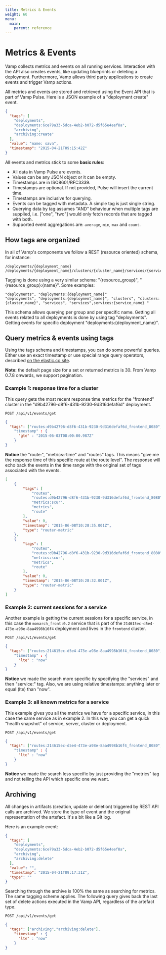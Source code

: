 ```yaml
---
title: Metrics & Events
weight: 60
menu:
  main:
    parent: reference
---
```

# Metrics & Events

Vamp collects metrics and events on all running services. Interaction with the API also creates events, like updating blueprints or deleting a deployment. Furthermore, Vamp allows third party applications to create events and trigger Vamp actions.

All metrics and events are stored and retrieved using the Event API that is part of Vamp Pulse. Here is a JSON example of a "deployment create" event.

```JSON
{
  "tags": [
    "deployments",
    "deployments:6ce79a33-5dca-4eb2-b072-d5f65e4eef8a",
    "archiving",
    "archiving:create"
  ],
  "value": "name: sava",
  "timestamp": "2015-04-21T09:15:42Z"
}
```

All events and metrics stick to some **basic rules**:


- All data in Vamp Pulse are events. 
- Values can be any JSON object or it can be empty.
- Timestamps are in ISO8601/RFC3339.
- Timestamps are optional. If not provided, Pulse will insert the current time.
- Timestamps are inclusive for querying.
- Events can be tagged with metadata. A simple tag is just single string.
- Querying data by tag assumes "AND" behaviour when multiple tags are supplied, i.e. ["one", "two"] would only fetch records that are tagged with both.
- Supported event aggregations are: `average`, `min`, `max` and `count`.

## How tags are organized

In all of Vamp's components we follow a REST (resource oriented) schema, for instance:
```
/deployments/{deployment_name} 
/deployments/{deployment_name}/clusters/{cluster_name}/services/{service_name}
```
Tagging is done using a very similar schema: "{resource_group}", "{resource_group}:{name}". Some examples:

```
"deployments", "deployments:{deployment_name}"
"deployments", "deployments:{deployment_name}", "clusters", "clusters:{cluster_name}", "services", "services",services:{service_name} "
```

This schema allows querying per group and per specific name. Getting all events related to all deployments is done by using tag "deployments". Getting events for specific deployment "deployments:{deployment_name}".

## Query metrics & events using tags

Using the tags schema and timestamps, you can do some powerful queries. Either use an exact timestamp or use special range query operators, described [on the elastic.co site](https://www.elastic.co/guide/en/elasticsearch/reference/current/query-dsl-range-query.html).

**Note:** the default page size for a set or returned metrics is 30. From Vamp 0.7.8 onwards, we support pagination.


### Example 1: response time for a cluster

This query gets the most recent response time metrics for the "frontend" cluster in the "d9b42796-d8f6-431b-9230-9d316defaf6d" deployment. 

`POST /api/v1/events/get`

```JSON
{
  "tags": ["routes:d9b42796-d8f6-431b-9230-9d316defaf6d_frontend_8080","metrics:rtime","route"]
    "timestamp" : {
      "gte" : "2015-06-03T08:00:00.987Z"
    }
}
```

**Notice** the "route:<UUID>", "metrics:rtime" and "routes" tags. This means "give me the response time of this specific route at the route level". The response will echo back the events in the time range with the original set of tags associated with the events. 

```JSON
[
    {
        "tags": [
            "routes",
            "routes:d9b42796-d8f6-431b-9230-9d316defaf6d_frontend_8080",
            "metrics:scur",
            "metrics",
            "route"
        ],
        "value": 0,
        "timestamp": "2015-06-08T10:28:35.001Z",
        "type": "router-metric"
    },
    {
        "tags": [
            "routes",
            "routes:d9b42796-d8f6-431b-9230-9d316defaf6d_frontend_8080",
            "metrics:scur",
            "metrics",
            "route"
        ],
        "value": 0,
        "timestamp": "2015-06-08T10:28:32.001Z",
        "type": "router-metric"
    }
]    
```

### Example 2: current sessions for a service

Another example is getting the current sessions for a specific service, in this case the `monarch_front:0.2` service that is part of the `214615ec-d5e4-473e-a98e-8aa4998b16f4` deployment and lives in the `frontend` cluster.

`POST /api/v1/events/get`

```JSON
{
  "tags": ["routes:214615ec-d5e4-473e-a98e-8aa4998b16f4_frontend_8080","metrics:scur","services:monarch_front:0.2","service"]
    "timestamp" : {
      "lte" : "now"
    }
}
```

**Notice** we made the search more specific by specifying the "services" and then "service:<SERVICE NAME>" tag.
Also, we are using relative timestamps: anything later or equal (lte) than "now".

### Example 3: all known metrics for a service

This example gives you all the metrics we have for a specific service, in this case the same service as in example 2. In this way you can get a quick "health snapshot" of service, server, cluster or deployment.

`POST /api/v1/events/get`

```JSON
{
  "tags": ["routes:214615ec-d5e4-473e-a98e-8aa4998b16f4_frontend_8080","metrics","services:monarch_front:0.2","service"]
    "timestamp" : {
      "lte" : "now"
    }
}
```
**Notice** we made the search less specific by just providing the "metrics" tag and not telling the API which specific one we want.

## Archiving

All changes in artifacts (creation, update or deletion) triggered by REST API calls are archived. We store the type of event and the original representation of the artefact. It's a bit like a Git log. 

Here is an example event:

```JSON
{
  "tags": [
    "deployments",
    "deployments:6ce79a33-5dca-4eb2-b072-d5f65e4eef8a",
    "archiving",
    "archiving:delete"
  ],
  "value": "",
  "timestamp": "2015-04-21T09:17:31Z",
  "type": ""
}
```

Searching through the archive is 100% the same as searching for metrics. The same tagging scheme applies. 
The following query gives back the last set of delete actions executed in the Vamp API, regardless of the artefact type.

`POST /api/v1/events/get`


```JSON
{
  "tags": ["archiving","archiving:delete"],
    "timestamp" : {
      "lte" : "now"
    }
}
```

